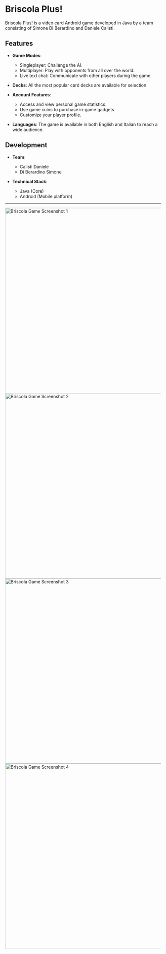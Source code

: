 # Briscola Plus!

Briscola Plus! is a video card Android game developed in Java by a team consisting of Simone Di Berardino and Daniele Calisti.

## Features

- **Game Modes**:
  - Singleplayer: Challenge the AI.
  - Multiplayer: Play with opponents from all over the world.
  - Live text chat: Communicate with other players during the game.

- **Decks**: All the most popular card decks are available for selection.

- **Account Features**:
  - Access and view personal game statistics.
  - Use game coins to purchase in-game gadgets.
  - Customize your player profile.

- **Languages**: The game is available in both English and Italian to reach a wide audience.

## Development

- **Team**: 
  - Calisti Daniele
  - Di Berardino Simone

- **Technical Stack**:
  - Java (Core)
  - Android (Mobile platform)

---

<img src="https://play-lh.googleusercontent.com/S9kI_EdSIPG-5iD6mUX7jFzwbqjGBm6SS95IklntnGsQxXtP7te8oBKxfsWcAQBNu6IM=w5120-h2880" width="600" alt="Briscola Game Screenshot 1"> <img src="https://play-lh.googleusercontent.com/iQjb4miGzEULk8RfOaQnTlETzowSv-URQTgCqH74z4ppQnbxgk66XePKO17wNBrbG9Y=w5120-h2880" width="600" alt="Briscola Game Screenshot 2"> <img src="https://play-lh.googleusercontent.com/50EHqf78ewwdsN47MeZpbK_aHj00Oqc0psccgi4Ft0ouU2BT_VysWo1J9LhOXhYRMqE=w5120-h2880" width="600" alt="Briscola Game Screenshot 3"> <img src="https://play-lh.googleusercontent.com/7GuS5P-iUt7RA06Clf10c8zNjq3QSiN1Y4OV2RpQrgSnRXbw7FzQ19CZpoU_U7n6m94=w5120-h2880" width="600" alt="Briscola Game Screenshot 4">
